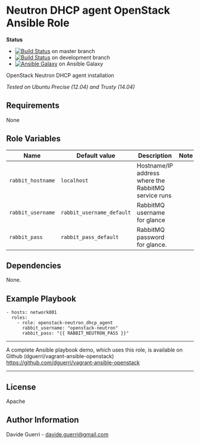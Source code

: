 Neutron DHCP agent OpenStack Ansible Role
=========

**Status**
* [![Build Status](https://travis-ci.org/openstack-ansible-galaxy/openstack-neutron_dhcp_agent.svg?branch=master)](https://travis-ci.org/openstack-ansible-galaxy/openstack-neutron_dhcp_agent) on master branch
* [![Build Status](https://travis-ci.org/openstack-ansible-galaxy/openstack-neutron_dhcp_agent.svg?branch=development)](https://travis-ci.org/openstack-ansible-galaxy/openstack-neutron_dhcp_agent) on development branch
* [![Ansible Galaxy](http://img.shields.io/badge/dguerri-openstack--neutron_dhcp_agent-blue.svg)](https://galaxy.ansible.com/list#/roles/1834) on Ansible Galaxy

OpenStack Neutron DHCP agent installation

_Tested on Ubuntu Precise (12.04) and Trusty (14.04)_

Requirements
------------

None

Role Variables
--------------

| Name | Default value | Description | Note |
|---  |---  |---  |--- |
| `rabbit_hostname` | `localhost` | Hostname/IP address where the RabbitMQ service runs ||
| `rabbit_username` | `rabbit_username_default` | RabbitMQ username for glance ||
| `rabbit_pass` | `rabbit_pass_default` | RabbitMQ password for glance. ||


Dependencies
------------

None.

Example Playbook
----------------

    - hosts: network001
      roles:
        - role: openstack-neutron_dhcp_agent
          rabbit_username: "openstack-neutron"
          rabbit_pass: "{{ RABBIT_NEUTRON_PASS }}"

---

A complete Ansible playbook demo, which uses this role, is available on Github (dguerri/vagrant-ansible-openstack) <https://github.com/dguerri/vagrant-ansible-openstack>

---


License
-------

Apache

Author Information
------------------

Davide Guerri - davide.guerri@gmail.com

